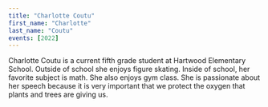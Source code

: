 ```yaml
---
title: "Charlotte Coutu"
first_name: "Charlotte"
last_name: "Coutu"
events: [2022]
---
```


Charlotte Coutu is a current fifth grade student at Hartwood Elementary School. Outside of school she enjoys figure skating. Inside of school, her favorite subject is math. She also enjoys gym class. She is passionate about her speech because it is very important that we protect the oxygen that plants and trees are giving us.
